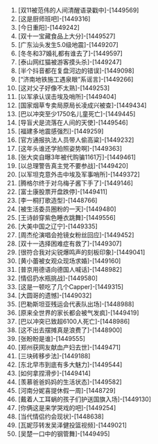 
1. [双11被范伟的人间清醒语录戳中]-[1449569]
1. [这是厨师班吧]-[1449316]
1. [今日重阳]-[1449242]
1. [双十一宝藏食品上大分]-[1449527]
1. [广东汕头发生5.0级地震]-[1449207]
1. [冬冬和37婚礼都有谁去了]-[1449597]
1. [泰山网红猫被游客摸头杀]-[1449247]
1. [半个抖音都在复盘河边的错误]-[1449098]
1. [“济南地铁施工遇泉眼”系谣言]-[1449266]
1. [这对父子好像不太熟]-[1449253]
1. [以军承认误击埃及哨所]-[1449404]
1. [国家烟草专卖局原局长凌成兴被查]-[1449434]
1. [巴以冲突至少1750名儿童死亡]-[1449445]
1. [导盲犬是流落在人间的天使]-[1449546]
1. [福建多地震感强烈]-[1449259]
1. [官方通报执法人员带人偷高粱]-[1449232]
1. [这年头谁还学拍照姿势啊]-[1449363]
1. [张大奕自曝3年被代购骗1161万]-[1449461]
1. [以总理警告真主党不要参战]-[1449420]
1. [以军坦克意外击中埃及军事哨所]-[1449372]
1. [腾格尔终于对乌梅子酱下手了]-[1449146]
1. [富士康股票开盘跌停]-[1449411]
1. [李一桐打歌造型]-[1448766]
1. [被生活委员圈粉的一天]-[1449480]
1. [王诗龄穿紫色睡衣跳舞]-[1449556]
1. [大美中国之辽宁]-[1449335]
1. [周杰伦演唱会抢镜女粉丝回应]-[1449452]
1. [双十一选择困难症有救了]-[1449307]
1. [很符合我对尖锐爆鸣声的刻板印象]-[1449041]
1. [黄小蕾被女观众现场求婚]-[1449160]
1. [普京用德语向德国人喊话]-[1448982]
1. [情侣扔水瓶挑战]-[1449580]
1. [这是一顿吃了几个Capper]-[1449315]
1. [大圆哥的遗憾]-[1449032]
1. [巴勒斯坦亚残运会代表队出场]-[1448988]
1. [原来全世界的家长都会被气发疯]-[1449419]
1. [巴以冲突已致超6100人死亡]-[1448986]
1. [这不出去摆摊真是浪费了]-[1448900]
1. [张盼盼是谁]-[1449555]
1. [郑州获网友献血产妇去世]-[1449471]
1. [三块砖移步法]-[1449188]
1. [东北早市到底有多大魅力]-[1449544]
1. [如何拿捏滑步]-[1449414]
1. [羡慕爸爸妈妈的生活状态]-[1449582]
1. [河南分妮喜提休假一周]-[1448729]
1. [戴着人工耳蜗的孩子们护送国旗入场]-[1449130]
1. [你俩这是来学哭戏的吧]-[1449254]
1. [当代情侣约会现状]-[1448638]
1. [瓦妮莎转发吴泽健投篮视频]-[1449021]
1. [吴楚一口中的钢管舞]-[1449495]
